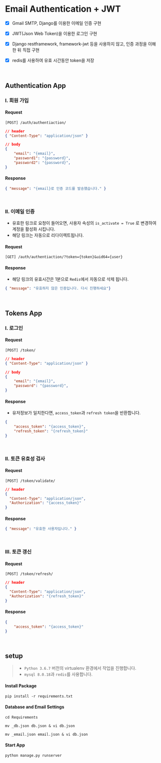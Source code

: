 # Email Authentication + JWT

- [x] Gmail SMTP, Django를 이용한 이메일 인증 구현
- [x] JWT(Json Web Token)을 이용한 로그인 구현
- [x] Django restframework, framework-jwt 등을 사용하지 않고, 인증 과정을 이해한 뒤 직접 구현
- [x] redis를 사용하여 유효 시간동안 token을 저장



<br/>

## Authentication App

### I. 회원 가입

#### Request

```
[POST] /auth/authentiaction/
```
```json
// header
{ "Content-Type": "application/json" }
```
```json
// body
{
    "email": "{email}",
    "password1": "{password}",
    "password2": "{password}",
}
```


#### Response

```json
{ "message": "{email}로 인증 코드를 발송했습니다." }
```

<br/>

### II. 이메일 인증

- 유효한 링크로 요청이 들어오면, 사용자 속성의  `is_activate = True` 로 변경하여 계정을 활성화 시킵니다.
- 해당 링크는 자동으로 리다이렉트됩니다.

#### Request

```
[GET] /auth/authentiaction/?token={token}&uid64={user}
```

#### Response

- 해당 링크의 유효시간은 1분으로 `Redis`에서 자동으로 삭제 됩니다.

```json
{ "message": "유효하지 않은 인증입니다. 다시 진행하세요"}
```

<br/>

## Tokens App

### I. 로그인

#### Request

```
[POST] /token/
```

```json
// header
{ "Content-Type": "application/json" }
```
```json
// body
{
    "email": "{email}",
    "password": "{password}",
}
```

#### Response

- 유저정보가 일치한다면, `access_token`과 `refresh token`을 반환합니다.

```json
{
    "access_token": "{access_token}",
    "refresh_token": "{refresh_token}"
}
```

<br/>

### II. 토큰 유효성 검사

#### Request

```
[POST] /token/validate/
```

```json
// header
{
  "Content-Type": "application/json",
  "Authorization": "{access_token}"
}
```

#### Response

```json
{ "message": "유효한 사용자입니다." }
```

<br />

### III. 토큰 갱신

#### Request

```
[POST] /token/refresh/
```

```json
// header
{
  "Content-Type": "application/json",
  "Authorization": "{refresh_token}"
}
```

#### Response

```json
{
    "access_token": "{access_token}"
}
```

<br/>



## setup

> - `Python 3.6.7` 버전의 virtualenv 환경에서 작업을 진행합니다.
> - `mysql 8.0.18`과 `redis`를 사용합니다.



#### Install Package

```
pip install -r requirements.txt 
```

#### Database and Email Settings

```
cd Requirements
```
```
mv _db.json db.json & vi db.json
```
```
mv _email.json email.json & vi db.json
```

#### Start App

```
python manage.py runserver
```





